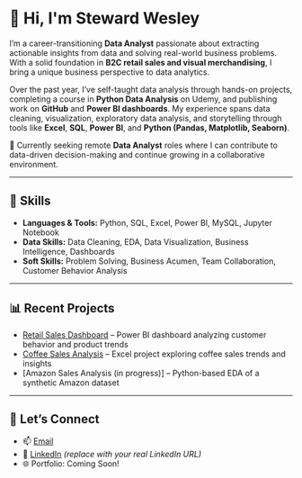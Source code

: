 # 👋 Hi, I'm Steward Wesley

I’m a career-transitioning **Data Analyst** passionate about extracting actionable insights from data and solving real-world business problems. With a solid foundation in **B2C retail sales and visual merchandising**, I bring a unique business perspective to data analytics.

Over the past year, I’ve self-taught data analysis through hands-on projects, completing a course in **Python Data Analysis** on Udemy, and publishing work on **GitHub** and **Power BI dashboards**. My experience spans data cleaning, visualization, exploratory data analysis, and storytelling through tools like **Excel**, **SQL**, **Power BI**, and **Python (Pandas, Matplotlib, Seaborn)**.

🔎 Currently seeking remote **Data Analyst** roles where I can contribute to data-driven decision-making and continue growing in a collaborative environment.

---

## 🧠 Skills

- **Languages & Tools:** Python, SQL, Excel, Power BI, MySQL, Jupyter Notebook  
- **Data Skills:** Data Cleaning, EDA, Data Visualization, Business Intelligence, Dashboards  
- **Soft Skills:** Problem Solving, Business Acumen, Team Collaboration, Customer Behavior Analysis

---

## 📊 Recent Projects

- [Retail Sales Dashboard](https://github.com/Stewardwesley/Retail_Sales_Dashboard) – Power BI dashboard analyzing customer behavior and product trends  
- [Coffee Sales Analysis](https://github.com/Stewardwesley/Coffee_Sales_Analysis) – Excel project exploring coffee sales trends and insights  
- [Amazon Sales Analysis (in progress)] – Python-based EDA of a synthetic Amazon dataset

---

## 🔗 Let’s Connect

- 📫 [Email](mailto:your-email@example.com)
- 💼 [LinkedIn](https://www.linkedin.com/in/your-profile) *(replace with your real LinkedIn URL)*
- 🌐 Portfolio: Coming Soon!
